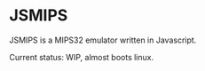 JSMIPS
======

JSMIPS is a MIPS32 emulator written in Javascript. 

Current status: WIP, almost boots linux. 
